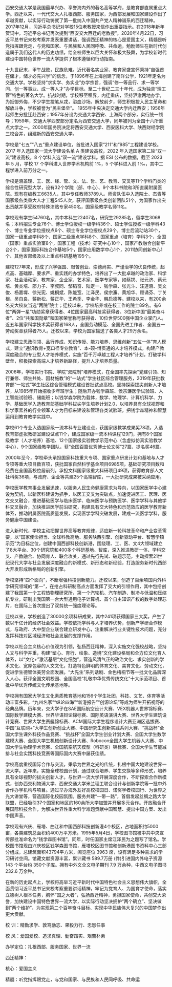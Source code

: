 西安交通大学是我国最早兴办、享誉海内外的著名高等学府，是教育部直属重点大学。西迁以来，一代代交大人扎根西部、服务国家，为西部发展和国家建设作出了卓越贡献，以实际行动铸就了第一批纳入中国共产党人精神谱系的西迁精神。2017年12月，习近平总书记对学校15位老教授来信作出重要指示。在2018年新年贺词中，习近平总书记再次提到“西安交大西迁的老教授”。2020年4月22日，习近平总书记来校考察并发表重要讲话，强调西迁精神的核心是爱国主义，精髓是听党指挥跟党走，与党和国家、与民族和人民同呼吸、共命运，勉励师生在新时代创造属于我们这代人的历史功绩，给全校师生以巨大关怀和极大鼓舞，为学校新时代建设中国特色世界一流大学提供了根本遵循和行动指南。

十九世纪末，甲午战败，民族危难。近代著名实业家、教育家盛宣怀秉持“自强首在储才，储才必先兴学”的信念，于1896年在上海创建了南洋公学，1921年定名为交通大学。学校坚持“求实学、务实业”办学宗旨，强调“修一等品行、求一等学问、创一等事业、成一等人才”办学目标。至二十世纪二三十年代，成为独具“理工管”特色的著名大学。抗战时期，学校移至租界，内迁重庆，坚持沪渝两地办学，为抵御外侮，不少学生投笔从戎，浴血沙场。解放前夕，师生积极投入民主革命和解放斗争，学校被誉为“民主堡垒”。
1955年中央决定交通大学内迁西安；1956年起师生分批迁赴西安；1957年分设为交通大学西安、上海两个部分，实行统一领导；1959年，交通大学西安部分定名为西安交通大学，同年被列为全国十六所重点大学之一。2000年国务院决定将西安交通大学、西安医科大学、陕西财经学院三校合并，组建新的西安交通大学。

学校是“七五”“八五”重点建设单位，首批进入国家“211”和“985”工程建设学校。2017 年入选国家一流大学建设名单 A 类建设高校，2022 年入选国家第二轮“双一流”建设高校，8 个学科入选“双一流”建设学科。据 ESI 公布的数据，截至 2023 年 5 月，学校 17 个学科进入世界学术机构前 1%，5 个学科进入前 1‰，其中工程学进入前万分之一。

学校是涵盖理、工、医、经、管、文、法、哲、艺、教育、交叉等11个学科门类的综合性研究型大学，设有32个学院（部、中心）、9个本科书院和3所直属附属医院。现有在编教工6635人，其中专任教师3789人。师资队伍中入选院士、杰青等国家级各类重大人才工程545人次，获评国家级各类创新团队51个，为国家作出突出贡献并享受政府特殊津贴专家450名，国家级教学名师11名。

学校现有学生54760名，其中本科生22407名，研究生29285名，留学生3068名；本科招生专业76个、博士学位授权一级学科36个、硕士学位授权一级学科43个、博士专业学位授权点6个、硕士专业学位授权点29个，博士后流动站30个，国家一级重点学科8个、国家二级重点学科8个、国家重点（培育）学科3个，全国（国家）重点实验室8个，国家工程（技术）研究中心10个，国家产教融合创新平台2个，国家国际科技合作基地5个，国家应用数学中心1个，2011协同创新中心1个、其他省部级及以上重点科研基地195个。

建校127年来，形成了兴学强国、艰苦创业、崇德尚实、严谨治学的优良传统，起点高、基础厚、要求严、重实践的办学特色，培养出了一大批卓越的政治家、科学家、社会活动家、教育家、企业家、艺术家、医学专家等，如蔡锷、张元济、蔡元培、黄炎培、邵力子、李叔同、邹韬奋、陆定一、钱学森、张光斗、汪道涵、吴文俊、杨嘉墀、徐光宪、姚桐斌、陈能宽、江泽民、侯宗濂、黄旭华、顾诵芬、丁关根、吴自良、蒋新松、蒋正华、王希季、李金华、韩启德等。建校以来，有200余名交大校友当选“两院”院士；迁校以来，学校培养或在校工作的院士89名。有6位“两弹一星”功勋奖章获得者、4位国家最高科技奖获得者、3位新中国“最美奋斗者”、2位“共和国勋章”和国家荣誉称号获得者、10位世界500强中国企业掌门人。近五年国家科学技术奖获得者168人，全国劳动模范、全国先进工作者、全国五一劳动奖章获得者75人。迁校以来，学校为国家输送了各类人才29万余名。

学校建立思政引领、品行养成、知识传授、能力培养、思维创新“五位一体”育人模式，建立“通识教育+宽口径专业教育”、本-硕-博贯通的人才培养模式，构建产教深度融合的专业型人才培养模式，实施“百千万卓越工程人才培养”计划，打破学科壁垒，积极探索高端人才培养新路径，提升人才培养质量。

2006年，学校实行书院、学院“双院制”培养模式，在全国率先探索“党建引领、知行兼修、师生共处、因材施教”的“一站式”学生社区综合管理服务，2019年获批教育部“一站式”学生社区综合管理模式建设首批试点高校。坚持探索拔尖创新人才培养，从1985年开始招收少年班学生；随后开办钱学森班、侯宗濂医学试验班、人工智能试验班、储能班；以钱学森学院为载体，数学、物理学、计算机科学、力学、基础医学入选教育部基础学科拔尖学生培养计划2.0，以培养具有全球视野和科学家素养的行业领军人才为目标来建设和管理各类试验班，把钱学森精神和智慧运用到教育教学实践中。

学校61个专业入选国家级一流本科专业建设点，获国家级教学成果奖78项，入选教育部虚拟教研室建设试点11个，建成国家级一流本科课程129门，拥有8个国家级教学（人才培养）基地、12个国家级实验教学示范中心（含虚拟仿真实验教学中心）、9个国家级教学团队，获“全国百篇优秀博士论文奖”27篇、提名奖46篇。

2000年至今，学校牵头承担国家科技重大专项、国家重点研发计划和基地与人才专项等重大项目数百项，获批国家自然科学基金项目6985项，基础研究项目数和经费在全国高校位居前列。承担文科国家级重大科研项目49项，获得教育部人文社科奖36项，与政府、企业等共建25个高端智库，一大批研究成果被采纳应用。

学校医学教育事业发展迅速，以服务人民生命健康需求为导向，以国家医学中心建设为契机，以新医科建设为抓手，以医工交叉为突破点，加速促进医工、医理、医文交叉融合，推进基础医学与临床医学、临床医学与预防医学、医学学科与其他学科交叉融合，加快推进医学前沿研究，构建具有交大特色和示范效应的医学教育新体系，推动附属医院高质量发展，实现医学学科突破发展，建成一流医学学科，服务健康中国建设。

进入新时代，学校主动把握世界高等教育规律，适应新一轮科技革命和产业变革需要，以“国家使命担当、全球科教高地、服务陕西引擎、创新驱动平台、智慧学镇示范”为目标定位，创建中国西部科技创新港，围绕理、工、医、文4大领域建立了8大平台、30个研究院和400多个科研基地、智库，深入推进教研一体、学科交叉、产教融合、协同育人、联合攻关，通过先行先试、破题示范，主动探索21世纪现代大学与社会发展深度融合的新模式、新形态和新经验，打造服务新时代西部大开发形成新格局的创新引擎。

学校坚持“四个面向”，不断增强科技创新能力。迁校以来，创造了百余项国内外科学研究领域的“第一”，在抢占科研制高点方面发挥了交大的引领作用，其中包括创建了我国第一个工程热物理研究所，第一个汽轮机、汽车制造、制冷与低温和压缩机专业，研制出我国第一台大型通用电子计算机、首个自主知识产权的数字处理芯片，在国际上首次提出了双剪统一强度理论等。

迁校以来，学校创造了30000余项科研成果，其中241项获得国家三大奖，产生了数以千亿计的经济社会效益。学校依托学科与人才培养优势，创新产学研合作模式，与政府、大中型企业联合建立研发中心，注重解决行业关键性技术问题，充分发挥科技对区域经济和社会发展的支撑作用。

学校以社会主义核心价值观为引领，弘扬西迁精神，深入实施文化强校战略，坚持人文与科学并重，构建“塑心、育行、绘象、造境”文化建设格局和全方位文化育人体系，以“文化+”激活基层“文化细胞”，营造风清气正的政治文化、求实创新的学术文化、宽厚包容的人文文化，打造特色鲜明的体育文化、美育文化、劳动文化，促进学生德智体美劳全面发展。“大先生”系列话剧、金色梧桐节等一批文化品牌深入人心。获评全国文明校园、全国高校“礼敬中华优秀传统文化”十大示范项目、首批中华优秀传统文化传承基地等。

学校拥有国家大学生文化素质教育基地和156个学生社团，科技、文艺、体育等活动丰富多彩，“九州名家”“纵论四海”“新港报告”“创源论坛”等成为师生开拓视野的经典品牌。历年来，交大学子在SAE国际航空设计大赛、VEX机器人世界锦标赛、国际数学建模大赛、世界华语辩论锦标赛、国际英语演讲大赛、世界大学生建筑设计竞赛、世界大学生赛艇锦标赛、ACM国际大学生程序设计大赛亚洲区选拔赛、中国“互联网+”大学生创新创业大赛、中国研究生创新实践系列大赛、“挑战杯”全国大学生课外科技作品竞赛、“挑战杯”全国大学生创业计划大赛、全国大学生数学建模大赛、全国大学生机械创新设计大赛、Robocon全国大学生机器人大赛、中国大学生物理学术竞赛、全国航空航天模型（科研类）锦标赛、全国大学生节能减排与社会实践科技竞赛等国际国内大赛中屡获佳绩。

学校高度重视国际合作与交流，秉承为世界之光的传统，扎根中国大地建设世界一流大学。近年来，实施全球校园计划，通过联合培养、学生交换等多种形式，培养具有全球视野的拔尖创新人才。与世界一流大学开展深度合作，不断探索合作新模式，创办西交利物浦大学、西安交通大学米兰理工联合设计与创新学院等一批中外合作办学机构与项目。通过举办海外友好高校校园日、诺奖学者校园行、为世界之光大讲堂等，营造国际化校园氛围。服务共建“一带一路”，首倡发起丝绸之路大学联盟，已经吸引37个国家和地区的160余所大学加盟并开展多元合作。开放融合开展国际科技合作，为解决世界性重大科学难题贡献中国智慧、提出中国方案、发出中国声音。

学校现有兴庆、雁塔、曲江和中国西部科技创新港4个校区，占地面积约5000亩，各类建筑总面积约400万平方米。1995年5月4日，学校图书馆被中共中央宣传部批准命名为“钱学森图书馆”。同年，时任国家主席江泽民为之题写了馆名。学校图书馆现由兴庆校区钱学森图书馆，雁塔校区图书馆和创新港图书资料中心三部分组成，总建筑面积43794平方米，阅览座位 3963 席，设有满足多种需求的学习研讨空间。馆藏文献资源丰富，累计藏书 589.7万册 (件)引进国内外电子资源 143 个平台约 350个子库。拥有中外文全文电子期刊 7.9 万余种，中西文电子图书 232.6 万余种。

在新的历史起点上，学校将高举习近平新时代中国特色社会主义思想伟大旗帜，全面贯彻习近平总书记来校考察重要讲话精神，牢记为党育人、为国育才使命，落实立德树人根本任务，胸怀“国之大者”，弘扬西迁精神，勇担国家使命，共创交大荣誉，加快建设中国特色世界一流大学，以实际行动坚决拥护“两个确立”、坚决做到“两个维护”，为实现第二个百年奋斗目标、实现中华民族伟大复兴的中国梦作出更大贡献。

校   训：精勤求学、敦笃励志、果毅力行、忠恕任事

校   风：爱国爱校、追求真理、勤奋踏实、艰苦朴素

办学定位：扎根西部、服务国家、世界一流

西迁精神：

核心：爱国主义

精髓：听党指挥跟党走，与党和国家、与民族和人民同呼吸、共命运
